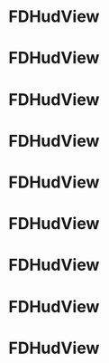 # FDHudView
# FDHudView
# FDHudView
# FDHudView
# FDHudView
# FDHudView
# FDHudView
# FDHudView
# FDHudView
